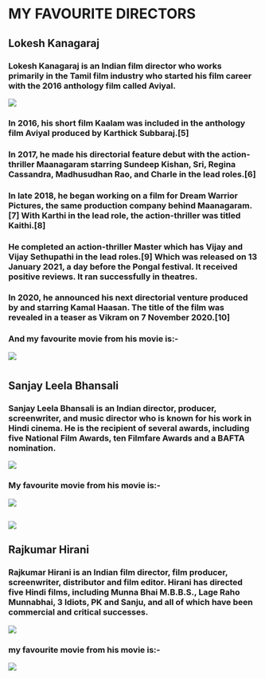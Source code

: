 # MY FAVOURITE DIRECTORS

## Lokesh Kanagaraj
### Lokesh Kanagaraj is an Indian film director who works primarily in the Tamil film industry who started his film career with the 2016 anthology film called Aviyal.

![](https://images.hindustantimes.com/img/2021/03/30/1600x900/_da22fd8a-d8c9-11ea-a06f-e722baeaa470_1617103089702.jpg)

### In 2016, his short film Kaalam was included in the anthology film Aviyal produced by Karthick Subbaraj.[5]

### In 2017, he made his directorial feature debut with the action-thriller Maanagaram starring Sundeep Kishan, Sri, Regina Cassandra, Madhusudhan Rao, and Charle in the lead roles.[6]

### In late 2018, he began working on a film for Dream Warrior Pictures, the same production company behind Maanagaram.[7] With Karthi in the lead role, the action-thriller was titled Kaithi.[8]

### He completed an action-thriller Master which has Vijay and Vijay Sethupathi in the lead roles.[9] Which was released on 13 January 2021, a day before the Pongal festival. It received positive reviews. It ran successfully in theatres.

### In 2020, he announced his next directorial venture produced by and starring Kamal Haasan. The title of the film was revealed in a teaser as Vikram on 7 November 2020.[10]
### And my favourite movie from his movie is:-

![](https://www.onlykollywood.com/wp-content/uploads/2019/10/kaithi-movie-review-780x393.jpg)
#
## Sanjay Leela Bhansali
### Sanjay Leela Bhansali is an Indian director, producer, screenwriter, and music director who is known for his work in Hindi cinema. He is the recipient of several awards, including five National Film Awards, ten Filmfare Awards and a BAFTA nomination.
![](https://static.toiimg.com/photo/63785431.cms)

### My favourite movie from his movie is:-
![](https://upload.wikimedia.org/wikipedia/en/7/73/Padmaavat_poster.jpg)
##
![](https://upload.wikimedia.org/wikipedia/en/c/c0/Bajirao_Mastani_poster.jpg)

## Rajkumar Hirani
### Rajkumar Hirani is an Indian film director, film producer, screenwriter, distributor and film editor. Hirani has directed five Hindi films, including Munna Bhai M.B.B.S., Lage Raho Munnabhai, 3 Idiots, PK and Sanju, and all of which have been commercial and critical successes.

![](https://akm-img-a-in.tosshub.com/indiatoday/images/story/201904/rajkumar-hirani-1.jpeg?R.dhyjuw6FW8STBR.eC..AONvJnfDrqG)

### my favourite movie from his movie is:-
![](https://m.media-amazon.com/images/M/MV5BMTYzOTE2NjkxN15BMl5BanBnXkFtZTgwMDgzMTg0MzE@._V1_.jpg)